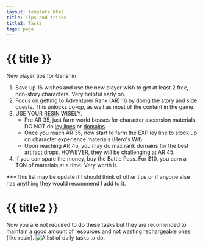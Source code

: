 ```yaml
---
layout: template.html
title: Tips and trinks
title2: Tasks
tags: page
---
```

# {{ title }}
New player tips for Genshin
            <ol>
                <li>Save up 16 wishes and use the new player wish to get at least 2 free, non-story characters. Very helpful early on.</li>
                <li>Focus on getting to Adventurer Rank (AR) 16 by doing the story and side quests. This unlocks co-op, as well as most of the content in the game.</li>
                <li>USE YOUR <a href="https://genshin-impact.fandom.com/wiki/Original_Resin">RESIN</a> WISELY.
                    <ul>
                        <li> Pre AR 35, just farm world bosses for character ascension materials. DO NOT do <a href="https://attackofthefanboy.com/guides/genshin-impact-what-are-ley-lines-how-to-complete-ley-lines/">ley lines</a> or <a href="https://genshin-impact.fandom.com/wiki/Domains">domains</a>.</li>
                        <li> Once you reach AR 35, now start to farm the EXP ley line to stock up on character experience materials (Hero's Wit)</li>
                        <li> Upon reaching AR 45, you may do max rank domains for the best artifact drops. HOWEVER, they will be challenging at AR 45.</li>
                    </ul>
                </li>
                <li>If you can spare the money, buy the Battle Pass. For $10, you earn a TON of materials at a time. Very worth it.</li>
              </ol>
              <p>***This list may be update if I should think of other tips or if anyone else has anything they would recommend I add to it.</p>

# {{ title2 }}
Now you are not required to do these tasks but they are recomended to maintain a good amount of resources and not wasting rechargeable ones (like resin).
              <img class="img1" src="\img\dailyTasks.png" alt="A list of daily tasks to do.">
            </div>
     
